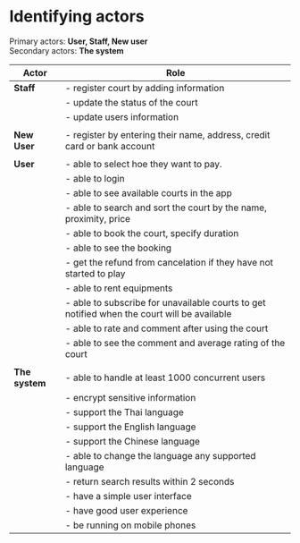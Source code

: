 # Identifying actors

Primary actors: **User, Staff, New user**  
Secondary actors: **The system**

| Actor | Role |
| ---   | ---  |
| **Staff** | - register court by adding information | 
|       | - update the status of the court |
|       | - update users information |
| | |
| **New User** | - register by entering their name, address, credit card or bank account |
| | |
| **User**  | - able to select hoe they want to pay. |
|       | - able to login |
|       | - able to see available courts in the app|
|       | - able to search and sort the court by the name, proximity, price | 
|       | - able to book the court, specify duration | 
|       | - able to see the booking |
|       | - get the refund from cancelation if they have not started to play |
|       | - able to rent equipments |
|       | - able to subscribe for unavailable courts to get notified when the court will be available |
|       | - able to rate and comment after using the court |
|       | - able to see the comment and average rating of the court |
| | |
| **The system** | - able to handle at least 1000 concurrent users | 
|       | - encrypt sensitive information |
|       | - support the Thai language |
|       | - support the English language |
|       | - support the Chinese language |
|       | - able to change the language any supported language |
|       | - return search results within 2 seconds |
|       | - have a simple user interface |
|       | - have good user experience |
|       | - be running on mobile phones |
